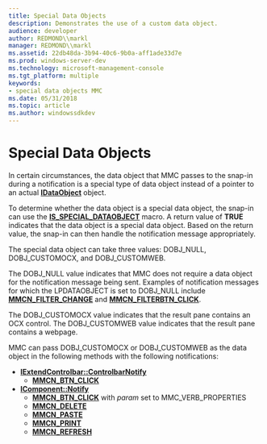 ```yaml
---
title: Special Data Objects
description: Demonstrates the use of a custom data object.
audience: developer
author: REDMOND\\markl
manager: REDMOND\\markl
ms.assetid: 22db48da-3b94-40c6-9b0a-aff1ade33d7e
ms.prod: windows-server-dev
ms.technology: microsoft-management-console
ms.tgt_platform: multiple
keywords:
- special data objects MMC
ms.date: 05/31/2018
ms.topic: article
ms.author: windowssdkdev
---
```


# Special Data Objects

In certain circumstances, the data object that MMC passes to the snap-in during a notification is a special type of data object instead of a pointer to an actual [**IDataObject**](_ole_idataobject) object.

To determine whether the data object is a special data object, the snap-in can use the [**IS\_SPECIAL\_DATAOBJECT**](/windows/win32/Mmc/nf-mmc-is_special_dataobject?branch=master) macro. A return value of **TRUE** indicates that the data object is a special data object. Based on the return value, the snap-in can then handle the notification message appropriately.

The special data object can take three values: DOBJ\_NULL, DOBJ\_CUSTOMOCX, and DOBJ\_CUSTOMWEB.

The DOBJ\_NULL value indicates that MMC does not require a data object for the notification message being sent. Examples of notification messages for which the LPDATAOBJECT is set to DOBJ\_NULL include [**MMCN\_FILTER\_CHANGE**](mmcn-filter-change.md) and [**MMCN\_FILTERBTN\_CLICK**](mmcn-filterbtn-click.md).

The DOBJ\_CUSTOMOCX value indicates that the result pane contains an OCX control. The DOBJ\_CUSTOMWEB value indicates that the result pane contains a webpage.

MMC can pass DOBJ\_CUSTOMOCX or DOBJ\_CUSTOMWEB as the data object in the following methods with the following notifications:

-   [**IExtendControlbar::ControlbarNotify**](/windows/win32/Mmc/nf-mmc-iextendcontrolbar-controlbarnotify?branch=master)
    -   [**MMCN\_BTN\_CLICK**](mmcn-btn-click.md)
-   [**IComponent::Notify**](/windows/win32/Mmc/nf-mmc-icomponent-notify?branch=master)
    -   [**MMCN\_BTN\_CLICK**](mmcn-btn-click.md) with *param* set to MMC\_VERB\_PROPERTIES
    -   [**MMCN\_DELETE**](mmcn-delete.md)
    -   [**MMCN\_PASTE**](mmcn-paste.md)
    -   [**MMCN\_PRINT**](mmcn-print.md)
    -   [**MMCN\_REFRESH**](mmcn-refresh.md)

 

 




